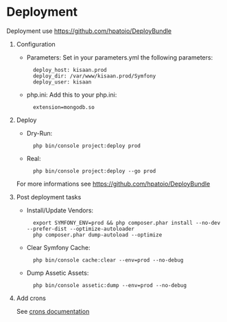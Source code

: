 # Deployment

Deployment use https://github.com/hpatoio/DeployBundle

1. Configuration

    * Parameters:
        Set in your parameters.yml the following parameters:
    
            deploy_host: kisaan.prod
            deploy_dir: /var/www/kisaan.prod/Symfony
            deploy_user: kisaan
    
    * php.ini:
        Add this to your php.ini:
    
            extension=mongodb.so

2. Deploy

    * Dry-Run:
    
            php bin/console project:deploy prod
    
    * Real:
    
            php bin/console project:deploy --go prod
    
     For more informations see https://github.com/hpatoio/DeployBundle

3. Post deployment tasks

    * Install/Update Vendors:
    
            export SYMFONY_ENV=prod && php composer.phar install --no-dev --prefer-dist --optimize-autoloader
            php composer.phar dump-autoload --optimize
    
    * Clear Symfony Cache:
    
            php bin/console cache:clear --env=prod --no-debug
    
    * Dump Assetic Assets:
    
            php bin/console assetic:dump --env=prod --no-debug

4. Add crons

    See [crons documentation](crons.md)

